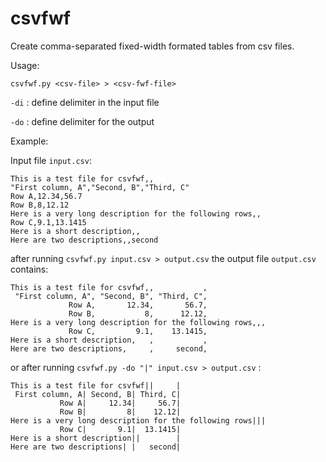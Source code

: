 # csvfwf

Create comma-separated fixed-width formated tables from csv files.

Usage: 

    csvfwf.py <csv-file> > <csv-fwf-file>

`-di` : define delimiter in the input file

`-do` : define delimiter for the output

Example:

Input file `input.csv`:

    This is a test file for csvfwf,,
    "First column, A","Second, B","Third, C"
    Row A,12.34,56.7
    Row B,8,12.12
    Here is a very long description for the following rows,,
    Row C,9.1,13.1415
    Here is a short description,,
    Here are two descriptions,,second

after running `csvfwf.py input.csv > output.csv` the output file `output.csv` contains:

    This is a test file for csvfwf,,           ,
     "First column, A", "Second, B", "Third, C",
                 Row A,       12.34,       56.7,
                 Row B,           8,      12.12,
    Here is a very long description for the following rows,,,
                 Row C,         9.1,    13.1415,
    Here is a short description,   ,           ,
    Here are two descriptions,     ,     second,

or after running `csvfwf.py -do "|" input.csv > output.csv` :

    This is a test file for csvfwf||     |
     First column, A| Second, B| Third, C|
               Row A|     12.34|     56.7|
               Row B|         8|    12.12|
    Here is a very long description for the following rows|||
               Row C|       9.1|  13.1415|
    Here is a short description||        |
    Here are two descriptions| |   second|


